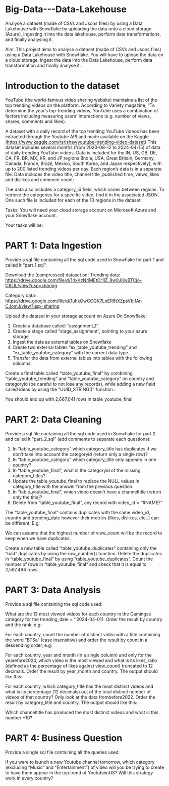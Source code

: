 # Big-Data---Data-Lakehouse
Analyse a dataset (made of CSVs and Jsons files) by using a Data Lakehouse with Snowflake by uploading the data onto a cloud storage (Azure), ingesting it into the data lakehouse, perform data transformations, and finally analysing it.

Aim:
This project aims to analyse a dataset (made of CSVs and Jsons files) using a Data Lakehouse with Snowflake. You will have to upload the data on a cloud storage, ingest the data into the Data Lakehouse, perform data transformation and finally analyse it.

# Introduction to the dataset
YouTube (the world-famous video sharing website) maintains a list of the top trending videos on the platform. According to Variety magazine, “To determine the year’s top-trending videos, YouTube uses a combination of factors including measuring users' interactions (e.g. number of views, shares, comments and likes). 

A dataset with a daily record of the top trending YouTube videos has been extracted through the Youtube API and made available on the Kaggle (https://www.kaggle.com/rsrishav/youtube-trending-video-dataset)
This dataset includes several months (from 2020-08-12 to 2024-04-15) of data of daily trending YouTube videos. Data is included for the IN, US, GB, DE, CA, FR, BR, MX, KR, and JP regions (India, USA, Great Britain, Germany, Canada, France, Brazil, Mexico, South Korea, and Japan respectively), with up to 200 listed trending videos per day.
Each region’s data is in a separate file. Data includes the video title, channel title, published time, views, likes and dislikes and comment count:

The data also includes a category_id field, which varies between regions. To retrieve the categories for a specific video, find it in the associated JSON. One such file is included for each of the 10 regions in the dataset.


Tasks:
You will need your cloud storage account on Microsoft Azure and your Snowflake account.

Your tasks will be:

# PART 1: Data Ingestion
Provide a sql file containing all the sql code used in Snowflake for part 1 and called it “part_1.sql”:

Download the (compressed) dataset on:
Trending data: https://drive.google.com/file/d/14xKzN4MEtCr1lZ_8w0JKwBTCjo-CBLlL/view?usp=sharing

Category data: 
https://drive.google.com/file/d/1uhkOwCCQK7LoER6tXZpsVbIfAr-CJomJ/view?usp=sharing

Upload the dataset in your storage account on Azure
On Snowflake:
1. Create a database called: “assignment_1”
2. Create a stage called “stage_assignment”, pointing to your azure storage
3. Ingest the data as external tables on Snowflake
4. Create two external tables “ex_table_youtube_trending” and “ex_table_youtube_category” with the correct data type.
5. Transfer the data from external tables into tables with the following columns:

Create a final table called “table_youtube_final” by combining “table_youtube_trending” and  “table_youtube_category” on country and categoryid (be careful to not lose any records), while adding a new field called ideas by using the “UUID_STRING()” function :

You should end up with 2,667,041 rows in table_youtube_final

# PART 2: Data Cleaning 
Provide a sql file containing all the sql code used in Snowflake for part 2 and called it “part_2.sql” (add comments to separate each questions):

1. In “table_youtube_category” which category_title has duplicates if we don’t take into account the categoryid (return only a single row)?
2. In “table_youtube_category” which category_title only appears in one country?
3. In “table_youtube_final”, what is the categoryid of the missing category_titles?
4. Update the table_youtube_final to replace the NULL values in category_title with the answer from the previous question.
5. In “table_youtube_final”, which video doesn’t have a channeltitle (return only the title)?
6. Delete from “table_youtube_final“, any record with video_id = “#NAME?”

The “table_youtube_final“ contains duplicates with the same video_id, country and trending_date however their metrics (likes, dislikes, etc..) can be different. E.g:


We can assume that the highest number of view_count will be the record to keep when we have duplicates.

Create a new table called “table_youtube_duplicates”  containing only the “bad” duplicates by using the row_number() function.
Delete the duplicates in “table_youtube_final“ by using “table_youtube_duplicates”.
Count the number of rows in “table_youtube_final“ and check that it is equal to 2,597,494 rows.

# PART 3: Data Analysis
Provide a sql file containing the sql code used: 

What are the 13 most viewed videos for each country in the Gamingse category for the trending_date = ‘'2024-04-011. Order the result by country and the rank, e.g:

For each country, count the number of distinct video with a title containing the word “BTSa” (case insensitive) and order the result by count in a descending order, e.g:

For each country, year and month (in a single column) and only for the yearefore2024, which video is the most viewed and what is its likes_ratio (defined as the percentage of likes against view_count) truncated to 12 decimals. Order the result by year_month and country. The output should like this:

For each country, which category_title has the most distinct videos and what is its percentage (12 decimals) out of the total distinct number of videos of that country? Only look at the data frombefore2022. Order the result by category_title and country. The output should like this:

Which channeltitle has produced the most distinct videos and what is this number *10? 


# PART 4: Business Question
Provide a single sql file containing all the queries used:

If you were to launch a new Youtube channel tomorrow, which category (excluding “Music” and “Entertainment”) of video will you be trying to create to have them appear in the top trend of YoutubeinUS? Will this strategy work in every country?
